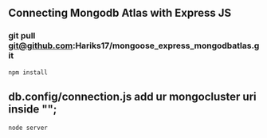 ## Connecting Mongodb Atlas with Express JS

### git pull git@github.com:Hariks17/mongoose_express_mongodbatlas.git

``` 
npm install

```
## db.config/connection.js add ur mongocluster uri inside "";

```
node server
```
